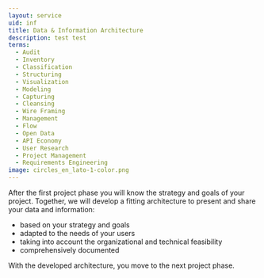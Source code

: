 ```yaml
---
layout: service
uid: inf
title: Data & Information Architecture
description: test test
terms: 
  - Audit
  - Inventory
  - Classification
  - Structuring
  - Visualization
  - Modeling
  - Capturing
  - Cleansing
  - Wire Framing
  - Management
  - Flow
  - Open Data
  - API Economy
  - User Research
  - Project Management
  - Requirements Engineering
image: circles_en_lato-1-color.png
---
```


After the first project phase you will know the strategy and goals of your project. Together, we will develop a fitting architecture to present and share your data and information: 

- based on your strategy and goals 
- adapted to the needs of your users 
- taking into account the organizational and technical feasibility 
- comprehensively documented 

With the developed architecture, you move to the next project phase. 
